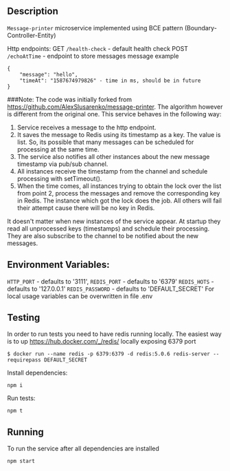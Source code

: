 ## Description
`Message-printer` microservice implemented using BCE pattern (Boundary-Controller-Entity)

Http endpoints:
GET  `/health-check` - default health check
POST `/echoAtTime` - endpoint to store messages
message example
```
{
    "message": "hello",
    "timeAt": "1587674979826" - time in ms, should be in future 
}
```
###Note:
The code was initially forked from https://github.com/AlexSlusarenko/message-printer.
The algorithm however is different from the original one. This service behaves in the following way:
1. Service receives a message to the http endpoint.
2. It saves the message to Redis using its timestamp as a key. The value is list. So, its possible that many messages can 
be scheduled for processing at the same time.
3. The service also notifies all other instances about the new message timestamp via pub/sub channel.
4. All instances receive the timestamp from the channel and schedule processing with setTimeout().
5. When the time comes, all instances trying to obtain the lock over the list from point 2, process the messages and 
remove the corresponding key in Redis. The instance which got the lock does the job. All others will fail their attempt
cause there will be no key in Redis.

It doesn't matter when new instances of the service appear. At startup they read all unprocessed keys (timestamps) and 
schedule their processing. They are also subscribe to the channel to be notified about the new messages. 
## Environment Variables:
`HTTP_PORT` - defaults to '3111',
`REDIS_PORT` - defaults to '6379'
`REDIS_HOTS` - defaults to '127.0.0.1'
`REDIS_PASSWORD` - defaults to 'DEFAULT_SECRET'
For local usage variables can be overwritten in file .env

## Testing
In order to run tests you need to have redis running locally. The easiest way is to up https://hub.docker.com/_/redis/
locally exposing 6379 port
``` 
$ docker run --name redis -p 6379:6379 -d redis:5.0.6 redis-server --requirepass DEFAULT_SECRET
```
Install dependencies:
```
npm i
```
Run tests:
```
npm t
```

## Running
To run the service after all dependencies are installed
```
npm start
```
